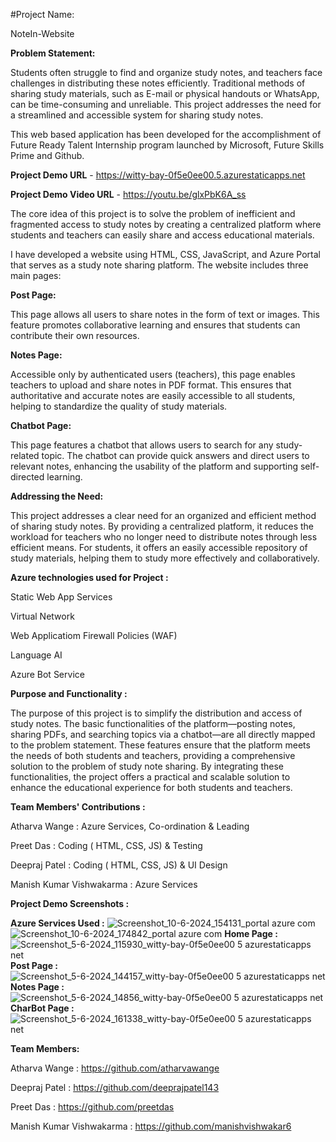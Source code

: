 #Project Name:

NoteIn-Website


**Problem Statement:**

Students often struggle to find and organize study notes, and teachers face challenges in distributing these notes efficiently. Traditional methods of sharing study materials, such as E-mail or physical handouts or WhatsApp, can be time-consuming and unreliable. This project addresses the need for a streamlined and accessible system for sharing study notes.

This web based application has been developed for the accomplishment of Future Ready Talent Internship program launched by Microsoft, Future Skills Prime and Github.

**Project Demo URL** - https://witty-bay-0f5e0ee00.5.azurestaticapps.net

**Project Demo Video URL** - https://youtu.be/glxPbK6A_ss

The core idea of this project is to solve the problem of inefficient and fragmented access to study notes by creating a centralized platform where students and teachers can easily share and access educational materials.


I have developed a website using HTML, CSS, JavaScript, and Azure Portal that serves as a study note sharing platform. The website includes three main pages:

**Post Page:**

This page allows all users to share notes in the form of text or images. This feature promotes collaborative learning and ensures that students can contribute their own resources.

**Notes Page:**

Accessible only by authenticated users (teachers), this page enables teachers to upload and share notes in PDF format. This ensures that authoritative and accurate notes are easily accessible to all students, helping to standardize the quality of study materials.

**Chatbot Page:**

This page features a chatbot that allows users to search for any study-related topic. The chatbot can provide quick answers and direct users to relevant notes, enhancing the usability of the platform and supporting self-directed learning.


**Addressing the Need:**

This project addresses a clear need for an organized and efficient method of sharing study notes. By providing a centralized platform, it reduces the workload for teachers who no longer need to distribute notes through less efficient means. For students, it offers an easily accessible repository of study materials, helping them to study more effectively and collaboratively.


**Azure technologies used for Project :**

Static Web App Services

Virtual Network

Web Applicatiom Firewall Policies (WAF)

Language AI

Azure Bot Service


**Purpose and Functionality :**

The purpose of this project is to simplify the distribution and access of study notes. The basic functionalities of the platform—posting notes, sharing PDFs, and searching topics via a chatbot—are all directly mapped to the problem statement. These features ensure that the platform meets the needs of both students and teachers, providing a comprehensive solution to the problem of study note sharing.
By integrating these functionalities, the project offers a practical and scalable solution to enhance the educational experience for both students and teachers.


**Team Members' Contributions :**

Atharva Wange : Azure Services, Co-ordination & Leading

Preet Das : Coding ( HTML, CSS, JS) & Testing

Deepraj Patel : Coding ( HTML, CSS, JS) & UI Design

Manish Kumar Vishwakarma : Azure Services

**Project Demo Screenshots :**

**Azure Services Used :**
![Screenshot_10-6-2024_154131_portal azure com](https://github.com/atharvawange/NoteIn/assets/152992765/91189ee5-487f-4de1-acae-11b21c19443a)
![Screenshot_10-6-2024_174842_portal azure com](https://github.com/atharvawange/NoteIn/assets/152992765/2a0cb375-28f9-419f-8840-dc9f063dd335)
**Home Page :**
![Screenshot_5-6-2024_115930_witty-bay-0f5e0ee00 5 azurestaticapps net](https://github.com/atharvawange/NoteIn/assets/152992765/b213f1b8-1744-4c8b-a88b-ae868e560e9f)
**Post Page :**
![Screenshot_5-6-2024_144157_witty-bay-0f5e0ee00 5 azurestaticapps net](https://github.com/atharvawange/NoteIn/assets/152992765/24815ec7-72c0-4771-86d6-2bdb36353450)
**Notes Page :**
![Screenshot_5-6-2024_14856_witty-bay-0f5e0ee00 5 azurestaticapps net](https://github.com/atharvawange/NoteIn/assets/152992765/e4f020ed-6b50-4a79-a065-2999ec4495d9)
**CharBot Page :**
![Screenshot_5-6-2024_161338_witty-bay-0f5e0ee00 5 azurestaticapps net](https://github.com/atharvawange/NoteIn/assets/152992765/d48bdb46-1612-4236-b76d-2dadff10667b)







**Team Members:**

Atharva Wange : https://github.com/atharvawange

Deepraj Patel : https://github.com/deeprajpatel143

Preet Das : https://github.com/preetdas

Manish Kumar Vishwakarma : https://github.com/manishvishwakar6
